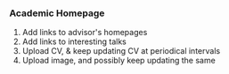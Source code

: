 ### Academic Homepage 

1. Add links to advisor's homepages
2. Add links to interesting talks
3. Upload CV,  & keep updating CV at periodical intervals
4. Upload image, and possibly keep updating the same
